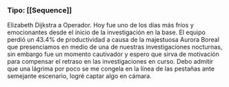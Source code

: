 ### Tipo: [[Sequence]]

Elizabeth Dijkstra a Operador. 
Hoy fue uno de los días más fríos y emocionantes desde el inicio de la investigación en la base. El equipo perdió un 43.4% de productividad a causa de la majestuosa Aurora Boreal que presenciamos en medio de una de nuestras investigaciones nocturnas, sin embargo fue un momento cautivador y espero que sirva de motivación para compensar el retraso en las investigaciones en curso. 
Debo admitir que una lágrima por poco se me congela en la línea de las pestañas ante semejante escenario, logré captar algo en cámara. 


